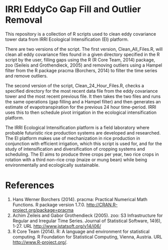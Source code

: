 IRRI EddyCo Gap Fill and Outlier Removal
========================================

This repository is a collection of R scripts used to clean eddy covariance tower data from IRRI Ecological Intensification (EI) platform. 

There are two versions of the script. The first version, Clean_All_Files.R, will clean all eddy covariance files found in a given directory specified in the R script by the user, filling gaps using the R (R Core Team, 2014) package, zoo (Seileis and Grothendieck, 2005) and removing outliers using a Hampel filter from the R package pracma (Borchers, 2014) to filter the time series and remove outliers. 

The second version of the script, Clean_24_Hour_Files.R, checks a specified directory for the most recent data file from the eddy covariance tower and the most recent previous file. It then takes the two files and runs the same operations (gap filling and a Hampel filter) and then generates an estimate of evapotranspiration for the previous 24 hour time-period. IRRI uses this to then schedule pivot irrigation in the ecological intensification platform.

The IRRI Ecological Intensification platform is a field laboratory where probable futuristic rice production systems are developed and researched. The EI platform makes use of mechanization in rice production in conjunction with efficient irrigation, which this script is used for, and for the study of intensification and diversification of cropping systems and scheduling. The EI aims to produce three crops per year, two rice crops in rotation with a third non-rice crop (maize or mung bean) while being environmentally and ecologically sustainable.

# References
1. Hans Werner Borchers (2014). pracma: Practical Numerical Math Functions. R package version 1.7.0. http://CRAN.R-project.org/package=pracma
2. Achim Zeileis and Gabor Grothendieck (2005). zoo: S3 Infrastructure for Regular and Irregular Time Series. Journal of Statistical Software, 14(6), 1-27. URL http://www.jstatsoft.org/v14/i06/
3. R Core Team (2014). R: A language and environment for statistical computing. R Foundation for Statistical Computing, Vienna, Austria. URL http://www.R-project.org/.
